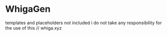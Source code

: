 # WhigaGen
templates and placeholders not included
i do not take any responsibility for the use of this
// whiga.xyz
